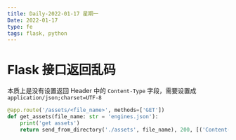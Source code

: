 ```yaml
---
title: Daily-2022-01-17 星期一
Date: 2022-01-17
type: fe
tags: flask, python
---
```


# Flask 接口返回乱码

本质上是没有设置返回 Header 中的 `Content-Type` 字段，需要设置成 `application/json;charset=UTF-8`

```python
@app.route('/assets/<file_name>', methods=['GET'])
def get_assets(file_name: str = 'engines.json'):
    print('get assets')
    return send_from_directory('./assets', file_name), 200, [('Content-Type', 'application/json;charset=UTF-8')]
```
